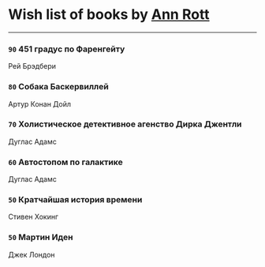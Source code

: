 # Wish list of books by [Ann Rott](https://plus.google.com/108774233915925319546)
---

### `90` 451 градус по Фаренгейту
Рей Брэдбери

### `80` Собака Баскервиллей
Артур Конан Дойл

### `70` Холистическое детективное агенство Дирка Джентли
Дуглас Адамс

### `60` Автостопом по галактике
Дуглас Адамс

### `50` Кратчайшая история времени
Стивен Хокинг

### `50` Мартин Иден
Джек Лондон

